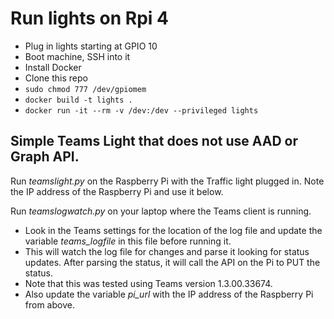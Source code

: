 # Run lights on Rpi 4
* Plug in lights starting at GPIO 10
* Boot machine, SSH into it
* Install Docker
* Clone this repo
* `sudo chmod 777 /dev/gpiomem`
* `docker build -t lights .`
* `docker run -it --rm -v /dev:/dev --privileged lights`

## Simple Teams Light that does not use AAD or Graph API. 
Run *teamslight.py* on the Raspberry Pi with the Traffic light plugged in. Note the IP address of the Raspberry Pi and use it below. 

Run *teamslogwatch.py* on your laptop where the Teams client is running. 
- Look in the Teams settings for the location of the log file and update the variable *teams_logfile* in this file before running it. 
- This will watch the log file for changes and parse it looking for status updates. After parsing the status, it will call the API on the Pi to PUT the status. 
- Note that this was tested using Teams version 1.3.00.33674.
- Also update the variable *pi_url* with the IP address of the Raspberry Pi from above. 
